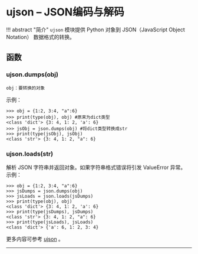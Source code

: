# **ujson** – JSON编码与解码
!!! abstract "简介"
    `ujson` 模块提供 Python 对象到 JSON（JavaScript Object Notation） 数据格式的转换。

## 函数

### **ujson.dumps**(obj)  
```
obj：要转换的对象
```

示例：

```
>>> obj = {1:2, 3:4, "a":6}
>>> print(type(obj), obj) #原来为dict类型
<class 'dict'> {3: 4, 1: 2, 'a': 6}
>>> jsObj = json.dumps(obj) #将dict类型转换成str
>>> print(type(jsObj), jsObj)
<class 'str'> {3: 4, 1: 2, "a": 6}
```

### **ujson.loads**(str)  
解析 JSON 字符串并返回对象。如果字符串格式错误将引发 ValueError 异常。 
示例：

```
>>> obj = {1:2, 3:4, "a":6}
>>> jsDumps = json.dumps(obj)
>>> jsLoads = json.loads(jsDumps)
>>> print(type(obj), obj)
<class 'dict'> {3: 4, 1: 2, 'a': 6}
>>> print(type(jsDumps), jsDumps)
<class 'str'> {3: 4, 1: 2, "a": 6}
>>> print(type(jsLoads), jsLoads)
<class 'dict'> {'a': 6, 1: 2, 3: 4}
```

更多内容可参考 [ujson](http://docs.micropython.org/en/latest/pyboard/library/ujson.html)  。

----------
